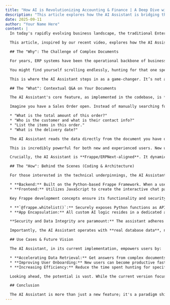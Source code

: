 ```yaml
---
title: "How AI is Revolutionizing Accounting & Finance | A Deep Dive with the AI Assistant"
description: "This article explores how the AI Assistant is bridging the gap between cutting-edge Artificial Intelligence, robust ERP functionalities, and core business processes, with a special emphasis on its revolutionary impact on Accounting and Finance."
date: 2025-09-11
author: "Your Name Here"
content: |
  In today's rapidly evolving business landscape, the traditional Enterprise Resource Planning (ERP) system is undergoing a profound transformation. What if your ERP could do more than just store data? What if it could understand your questions, analyze complex information, and even suggest actions? This future is now a reality, and I'll use the **AI Assistant** as our case study to see these concepts in action.

  This article, inspired by our recent video, explores how the AI Assistant is bridging the gap between cutting-edge Artificial Intelligence, robust ERP functionalities, and core business processes, with a special emphasis on its revolutionary impact on Accounting and Finance.

  ## The "Why": The Challenge of Complex Documents

  For years, ERP systems have been the operational backbone of businesses, storing a massive amount of critical data. But let's be honest, navigating a single, complex document—like a long Sales Order or a detailed Purchase Invoice—can be a challenge.

  You might find yourself scrolling endlessly, hunting for that one specific field: What's the total amount? Who was the customer? What are the payment terms? Answering these simple questions often requires you to manually scan through dozens of fields and tabs.

  This is where the AI Assistant steps in as a game-changer. It’s not about replacing the ERP; it’s about making the data inside your documents instantly accessible.

  ## The "What": Contextual Q&A on Your Documents

  The AI Assistant's core feature, as implemented in the codebase, is **Contextual Q&A on a single document.**

  Imagine you have a Sales Order open. Instead of manually searching for information, you can simply open the AI Assistant and ask questions in plain English:

  * "What is the total amount of this order?"
  * "Who is the customer and what is their contact info?"
  * "List the items in this order."
  * "What is the delivery date?"

  The AI Assistant reads the data directly from the document you have open and provides the precise answer, instantly. It acts as an intelligent search layer for your documents, making data exploration faster and more intuitive.

  This is incredibly powerful for both new and experienced users. New users can find information without needing to learn the layout of every form, while experienced users can get the data they need faster than ever before.

  Crucially, the AI Assistant is **Frappe/ERPNext-aligned**. It dynamically reads the structure of any DocType and is **Permission-Aware,** respecting Frappe's robust permission system so users can only ask questions about documents they are authorized to see.

  ## The "How": Behind the Scenes (Coding & Architecture)

  For those interested in the technical underpinnings, the AI Assistant operates on a robust architecture:

  * **Backend:** Built on the Python-based Frappe Framework. When a user asks a question, the `chat_once` whitelisted method is called, which in turn uses `_extract_context` to dynamically read the data from the current document.
  * **Frontend:** Utilizes JavaScript to create the interactive chat panel within Frappe forms.

  Key Frappe development concepts ensure its functionality and security:

  * **`@frappe.whitelist()`:** Securely exposes Python functions as API endpoints.
  * **App Encapsulation:** All custom AI logic resides in a dedicated app, using `hooks.py` to extend core functionality without modifying Frappe or ERPNext source code.

  **Security and Data Integrity are paramount:** The assistant adheres to strict mandates, employing **parameterized queries** to prevent SQL injection and performing rigorous **permission checks** on the server-side for every data access or modification.

  Importantly, the AI Assistant operates with **real database data**, not hardcoded values. It interacts directly with your ERP's live data through Frappe's powerful and safe database query builders, like `frappe.get_list`, `frappe.qb`, and parameterized `frappe.db.sql` queries. This ensures that all insights and actions are accurate, consistent, and reflect the real-time state of your business.

  ## Use Cases & Future Vision

  The AI Assistant, in its current implementation, empowers users by:

  * **Accelerating Data Retrieval:** Get answers from complex documents instantly.
  * **Improving User Onboarding:** New users can become productive faster without memorizing form layouts.
  * **Increasing Efficiency:** Reduce the time spent hunting for specific pieces of information.

  Looking ahead, the potential is vast. While the current version focuses on single-document Q&A, future versions could expand to include cross-document analysis, proactive alerts, and even deeper process automation.

  ## Conclusion

  The AI Assistant is more than just a new feature; it's a paradigm shift. It transforms your ERP system from a passive data repository into an intelligent, proactive business partner. I invite you to explore Frappe and ERPNext and discover how the AI Assistant can revolutionize your business operations.
---
```

